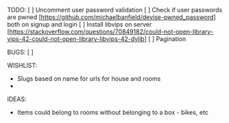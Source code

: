 TODO:
[ ] Uncomment user password validation
[ ] Check if user passwords are pwned [https://github.com/michaelbanfield/devise-pwned_password] both on signup and login
[ ] Install libvips on server [https://stackoverflow.com/questions/70849182/could-not-open-library-vips-42-could-not-open-library-libvips-42-dylib]
[ ] Pagination

BUGS:
[ ]

WISHLIST:

- Slugs based on name for urls for house and rooms
-

IDEAS:

- Items could belong to rooms without belonging to a box - bikes, etc
